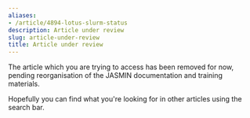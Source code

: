 ```yaml
---
aliases:
- /article/4894-lotus-slurm-status
description: Article under review
slug: article-under-review
title: Article under review
---
```


The article which you are trying to access has been removed for now, pending reorganisation of the JASMIN documentation and training materials.

Hopefully you can find what you're looking for in other articles using the search bar.